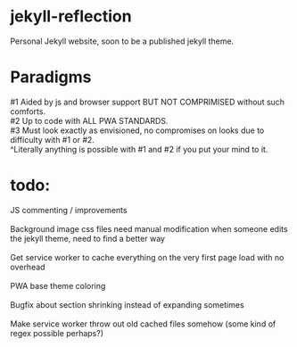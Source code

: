 # jekyll-reflection
Personal Jekyll website, soon to be a published jekyll theme.

# Paradigms
\#1 Aided by js and browser support BUT NOT COMPRIMISED without such comforts.\
\#2 Up to code with ALL PWA STANDARDS.\
\#3 Must look exactly as envisioned, no compromises on looks due to difficulty with #1 or #2.\
^Literally anything is possible with #1 and #2 if you put your mind to it.

# todo:
JS commenting / improvements\
\
Background image css files need manual modification when someone edits the jekyll theme, need to find a better way\
\
Get service worker to cache everything on the very first page load with no overhead\
\
PWA base theme coloring\
\
Bugfix about section shrinking instead of expanding sometimes\
\
Make service worker throw out old cached files somehow (some kind of regex possible perhaps?)
